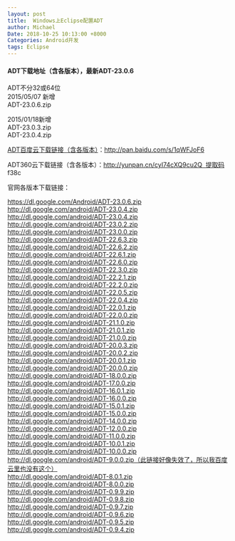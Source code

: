 ```yaml
---
layout: post
title:  Windows上Eclipse配置ADT
author: Michael
Date: 2018-10-25 10:13:00 +8000
Categories: Android开发
tags: Eclipse
---
```


#### ADT下载地址（含各版本），最新ADT-23.0.6

ADT不分32或64位<br />
2015/05/07 新增<br />
ADT-23.0.6.zip<br />

2015/01/18新增<br />
ADT-23.0.3.zip<br />
ADT-23.0.4.zip<br />


[ADT百度云下载链接（含各版本）](http://pan.baidu.com/s/1qWFJoF6)：http://pan.baidu.com/s/1qWFJoF6

ADT360云下载链接（含各版本）：http://yunpan.cn/cyI74cXQ9cu2Q  提取码 f38c


官网各版本下载链接：

https://dl.google.com/Android/ADT-23.0.6.zip<br />
http://dl.google.com/android/ADT-23.0.4.zip<br />
http://dl.google.com/android/ADT-23.0.4.zip<br />
http://dl.google.com/android/ADT-23.0.2.zip<br />
http://dl.google.com/android/ADT-23.0.0.zip<br />
http://dl.google.com/android/ADT-22.6.3.zip<br />
http://dl.google.com/android/ADT-22.6.2.zip<br />
http://dl.google.com/android/ADT-22.6.1.zip<br />
http://dl.google.com/android/ADT-22.6.0.zip<br />
http://dl.google.com/android/ADT-22.3.0.zip<br />
http://dl.google.com/android/ADT-22.2.1.zip<br />
http://dl.google.com/android/ADT-22.2.0.zip<br />
http://dl.google.com/android/ADT-22.0.5.zip<br />
http://dl.google.com/android/ADT-22.0.4.zip<br />
http://dl.google.com/android/ADT-22.0.1.zip<br />
http://dl.google.com/android/ADT-22.0.0.zip<br />
http://dl.google.com/android/ADT-21.1.0.zip<br />
http://dl.google.com/android/ADT-21.0.1.zip<br />
http://dl.google.com/android/ADT-21.0.0.zip<br />
http://dl.google.com/android/ADT-20.0.3.zip<br />
http://dl.google.com/android/ADT-20.0.2.zip<br />
http://dl.google.com/android/ADT-20.0.1.zip<br />
http://dl.google.com/android/ADT-20.0.0.zip<br />
http://dl.google.com/android/ADT-18.0.0.zip<br />
http://dl.google.com/android/ADT-17.0.0.zip<br />
http://dl.google.com/android/ADT-16.0.1.zip<br />
http://dl.google.com/android/ADT-16.0.0.zip<br />
http://dl.google.com/android/ADT-15.0.1.zip<br />
http://dl.google.com/android/ADT-15.0.0.zip<br />
http://dl.google.com/android/ADT-14.0.0.zip<br />
http://dl.google.com/android/ADT-12.0.0.zip<br />
http://dl.google.com/android/ADT-11.0.0.zip<br />
http://dl.google.com/android/ADT-10.0.1.zip<br />
http://dl.google.com/android/ADT-10.0.0.zip<br />
http://dl.google.com/android/ADT-9.0.0.zip（此链接好像失效了，所以我百度云里也没有这个）<br />
http://dl.google.com/android/ADT-8.0.1.zip<br />
http://dl.google.com/android/ADT-8.0.0.zip<br />
http://dl.google.com/android/ADT-0.9.9.zip<br />
http://dl.google.com/android/ADT-0.9.8.zip<br />
http://dl.google.com/android/ADT-0.9.7.zip<br />
http://dl.google.com/android/ADT-0.9.6.zip<br />
http://dl.google.com/android/ADT-0.9.5.zip<br />
http://dl.google.com/android/ADT-0.9.4.zip<br />